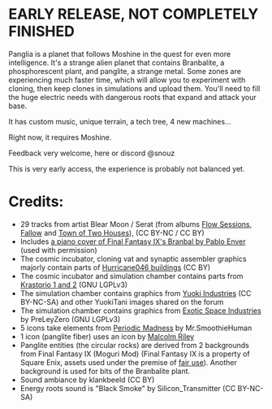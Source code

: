 # EARLY RELEASE, NOT COMPLETELY FINISHED

Panglia is a planet that follows Moshine in the quest for even more intelligence.
It's a strange alien planet that contains Branbalite, a phosphorescent plant, and panglite, a strange metal. Some zones are experiencing much faster time, which will allow you to experiment with cloning, then keep clones in simulations and upload them. You'll need to fill the huge electric needs with dangerous roots that expand and attack your base.

It has custom music, unique terrain, a tech tree, 4 new machines...

Right now, it requires Moshine.

Feedback very welcome, here or discord @snouz

This is very early access, the experience is probably not balanced yet.

# Credits:
- 29 tracks from artist Blear Moon / Serat (from albums [Flow Sessions](https://freemusicarchive.org/music/serat/flow-sessions), [Fallow](https://freemusicarchive.org/music/Blear_Moon/Fallow) and [Town of Two Houses](https://freemusicarchive.org/music/Blear_Moon/Town_of_Two_Houses)), (CC BY-NC / CC BY)
- Includes [a piano cover of Final Fantasy IX's Branbal by Pablo Enver](https://www.youtube.com/watch?v=ciHHp7-qfwo) (used with permission)
- The cosmic incubator, cloning vat and synaptic assembler graphics majorly contain parts of [Hurricane046 buildings](https://shorturl.at/AFcDm) (CC BY)
- The cosmic incubator and simulation chamber contains parts from [Krastorio 1 and 2](https://mods.factorio.com/mod/Krastorio2Assets) (GNU LGPLv3)
- The simulation chamber contains graphics from [Yuoki Industries](https://mods.factorio.com/mod/Yuoki) (CC BY-NC-SA) and other YuokiTani images shared on the forum
- The simulation chamber contains graphics from [Exotic Space Industries](https://mods.factorio.com/mod/exotic-space-industries) by PreLeyZero (GNU LGPLv3)
- 5 icons take elements from [Periodic Madness](https://mods.factorio.com/mod/periodic-madness) by Mr.SmoothieHuman
- 1 icon (panglite fiber) uses an icon by [Malcolm Riley](https://github.com/malcolmriley/unused-renders)
- Panglite entities (the circular rocks) are derived from 2 backgrounds from Final Fantasy IX (Moguri Mod) (Final Fantasy IX is a property of Square Enix, assets used under the premise of [fair use](https://en.wikipedia.org/wiki/Fair_use)). Another background is used for bits of the Branbalite plant.
- Sound ambiance by klankbeeld (CC BY)
- Energy roots sound is "Black Smoke" by Silicon_Transmitter (CC BY-NC-SA)